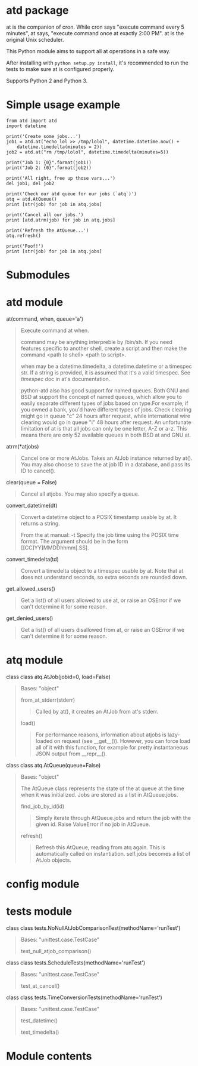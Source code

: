 atd package
===========

at is the companion of cron. While cron says "execute command every 5 minutes",
at says, "execute command once at exactly 2:00 PM". at is the original Unix
scheduler.

This Python module aims to support all at operations in a safe way.

After installing with `python setup.py install`, it's recommended to run the
tests to make sure at is configured properly.

Supports Python 2 and Python 3.

Simple usage example
====================

```python3
from atd import atd
import datetime

print('Create some jobs...')
job1 = atd.at("echo lol >> /tmp/lolol", datetime.datetime.now() + 
	datetime.timedelta(minutes = 2))
job2 = atd.at("rm /tmp/lolol", datetime.timedelta(minutes=5))

print("Job 1: {0}".format(job1))
print("Job 2: {0}".format(job2))

print('All right, free up those vars...')
del job1; del job2

print('Check our atd queue for our jobs (`atq`)')
atq = atd.AtQueue()
print [str(job) for job in atq.jobs]

print('Cancel all our jobs.')
print [atd.atrm(job) for job in atq.jobs]

print('Refresh the AtQueue...')
atq.refresh()

print('Poof!')
print [str(job) for job in atq.jobs]
```

Submodules
==========

atd module
==========

at(command, when, queue='a')

> Execute command at when.
>
> command may be anything interpreble by /bin/sh. If you need features specific
> to another shell, create a script and then make the command &lt;path to
> shell&gt; &lt;path to script&gt;.
>
> when may be a datetime.timedelta, a datetime.datetime or a timespec str. If a
> string is provided, it is assumed that it's a valid timespec. See *timespec*
> doc in at's documentation.
> 
> python-atd also has good support for named queues. Both GNU and BSD at
> support the concept of named queues, which allow you to easily separate
> different types of jobs based on type.For example, if you owned a bank, you'd
> have different types of jobs. Check clearing might go in queue "c" 24 hours
> after request, while international wire clearing would go in queue "i" 48
> hours after request. An unfortunate limitation of at is that all jobs can
> only be one letter, A-Z or a-z. This means there are only 52 available queues
> in both BSD at and GNU at.

atrm(\*atjobs)

> Cancel one or more AtJobs. Takes an AtJob instance returned by at(). You may
> also choose to save the at job ID in a database, and pass its ID to cancel().

clear(queue = False)

> Cancel all atjobs. You may also specify a queue.

convert\_datetime(dt)

> Convert a datetime object to a POSIX timestamp usable by at. It returns a
> string.
>
> From the at manual: -t Specify the job time using the POSIX time format. The
> argument should be in the form \[\[CC\]YY\]MMDDhhmm\[.SS\].

convert\_timedelta(td)

> Convert a timedelta object to a timespec usable by at. Note that at does not
> understand seconds, so extra seconds are rounded down.

get\_allowed\_users()

> Get a list() of all users allowed to use at, or raise an OSError if we can't
> determine it for some reason.

get\_denied\_users()

> Get a list() of all users disallowed from at, or raise an OSError if we can't
> determine it for some reason.

atq module
==========

class class atq.AtJob(jobid=0, load=False)

> Bases: "object"
>
> from\_at\_stderr(stderr)
>
> > Called by at(), it creates an AtJob from at's stderr.
>
> load()
>
> > For performance reasons, information about atjobs is lazy-loaded on request
> > (see \_\_get\_\_()). However, you can force load all of it with this
> > function, for example for pretty instantaneous JSON output from
> > \_\_repr\_\_().

class class atq.AtQueue(queue=False)

> Bases: "object"
>
> The AtQueue class represents the state of the at queue at the time when it
> was initialized. Jobs are stored as a list in AtQueue.jobs.
>
> find\_job\_by\_id(id)
>
> > Simply iterate through AtQueue.jobs and return the job with the given id.
> > Raise ValueError if no job in AtQueue.
>
> refresh()
>
> > Refresh this AtQueue, reading from atq again. This is automatically called
> > on instantiation. self.jobs becomes a list of AtJob objects.

config module
=============

tests module
============

class class tests.NoNullAtJobComparisonTest(methodName='runTest')

> Bases: "unittest.case.TestCase"
>
> test\_null\_atjob\_comparison()

class class tests.ScheduleTests(methodName='runTest')

> Bases: "unittest.case.TestCase"
>
> test\_at\_cancel()

class class tests.TimeConversionTests(methodName='runTest')

> Bases: "unittest.case.TestCase"
>
> test\_datetime()
>
> test\_timedelta()

Module contents
===============

